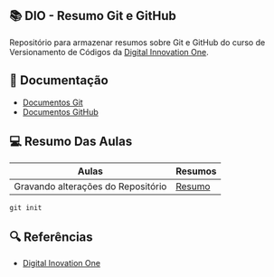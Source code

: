 
## 📚 DIO - Resumo Git e GitHub

Repositório para armazenar resumos sobre Git e GitHub do curso de Versionamento de Códigos da [Digital Innovation One](https://www.dio.me).

## 📃 Documentação
- [Documentos Git](https://www.git-scm.com)
- [Documentos GitHub](https://docs.github.com/pt)

## 💻 Resumo Das Aulas
| Aulas | Resumos |
|-------|---------|
| Gravando alterações do Repositório| [Resumo]()|

```
git init

```

## 🔍 Referências 
- [Digital Inovation One](dio.me)


